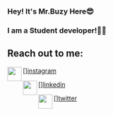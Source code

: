 ### Hey! It's Mr.Buzy Here😎

### I am a Student developer!👨‍🎓

## Reach out to me:

[<img align="left" height="32" width="32" src="https://unpkg.com/simple-icons@v3/icons/instagram.svg" />][instagram](https://https://www.instagram.com/mouse.codes/)

[<img align="left" height="32" width="32" src="https://unpkg.com/simple-icons@v3/icons/linkedin.svg" />][linkedin](https://https://www.linkedin.com/in/svarunid/)

[<img align="left" height="32" width="32" src="https://unpkg.com/simple-icons@v3/icons/twitter.svg" />][twitter](https://https://www.twitter.com/svarunid/)

<!--
**svarunid/svarunid** is a ✨ _special_ ✨ repository because its `README.md` (this file) appears on your GitHub profile.

Here are some ideas to get you started:

- 🔭 I’m currently working on ...
- 🌱 I’m currently learning ...
- 👯 I’m looking to collaborate on ...
- 🤔 I’m looking for help with ...
- 💬 Ask me about ...
- 📫 How to reach me: ...
- 😄 Pronouns: ...
- ⚡ Fun fact: ...
-->
